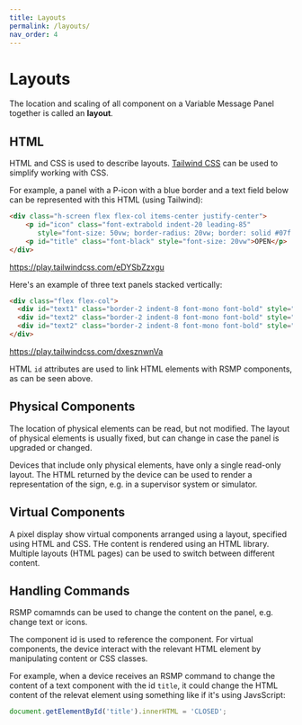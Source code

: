 ```yaml
---
title: Layouts
permalink: /layouts/
nav_order: 4
---
```


# Layouts
The location and scaling of all component on a Variable Message Panel together is called an **layout**.

## HTML
HTML and CSS is used to describe layouts. [Tailwind CSS](https://tailwindcss.com/) can be used to simplify working with CSS.

For example, a panel with a P-icon with a blue border and a text field below can be represented with this HTML (using Tailwind):
```html
<div class="h-screen flex flex-col items-center justify-center">
    <p id="icon" class="font-extrabold indent-20 leading-85"
       style="font-size: 50vw; border-radius: 20vw; border: solid #07f 8vw; width: 70vw; height: 70vw;">P</p>
    <p id="title" class="font-black" style="font-size: 20vw">OPEN</p>
</div>

```
https://play.tailwindcss.com/eDYSbZzxgu

Here's an example of three text panels stacked vertically:

```html
<div class="flex flex-col">
  <div id="text1" class="border-2 indent-8 font-mono font-bold" style="height: 25vw; font-size: 16vw; overflow: hidden;">DISPLAY #1</div>
  <div id="text2" class="border-2 indent-8 font-mono font-bold" style="height: 25vw; font-size: 16vw;">DISPLAY #2</div>
  <div id="text2" class="border-2 indent-8 font-mono font-bold" style="height: 25vw; font-size: 16vw;">DISPLAY #3</div>
</div>
```
https://play.tailwindcss.com/dxesznwnVa

HTML `id` attributes are used to link HTML elements with RSMP components, as can be seen above.

## Physical Components
The location of physical elements can be read, but not modified. The layout of physical elements is usually fixed, but can change in case the panel is upgraded or changed.

Devices that include only physical elements, have only a single read-only layout. The HTML returned by the device can be used to render a representation of the sign, e.g. in a supervisor system or simulator.

## Virtual Components
A pixel display show virtual components arranged using a layout, specified using HTML and CSS. THe content is rendered using an HTML library.
Multiple layouts (HTML pages) can be used to switch between different content.

## Handling Commands
RSMP comamnds can be used to change the content on the panel, e.g. change text or icons.

The component id is used to reference the component. For virtual components, the device interact with the relevant HTML element by manipulating content or CSS classes.

For example, when a device receives an RSMP command to change the content of a text component with the id `title`, it could change the HTML content of the relevat element using something like if it's using JavsScript:

```js
document.getElementById('title').innerHTML = 'CLOSED';
```
